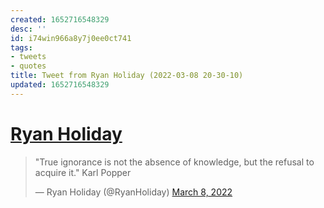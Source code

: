 ```yaml
---
created: 1652716548329
desc: ''
id: i74win966a8y7j0ee0ct741
tags:
- tweets
- quotes
title: Tweet from Ryan Holiday (2022-03-08 20-30-10)
updated: 1652716548329
---
```

   
# [Ryan Holiday](https://twitter.com/RyanHoliday/status/1501196302486585345)   
   
> "True ignorance is not the absence of knowledge, but the refusal to acquire it." Karl Popper   
>    
> — Ryan Holiday (@RyanHoliday) [March 8, 2022](https://twitter.com/RyanHoliday/status/1501196302486585345?ref_src=twsrc%5Etfw)